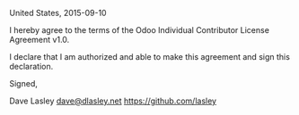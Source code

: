 United States, 2015-09-10

I hereby agree to the terms of the Odoo Individual Contributor License
Agreement v1.0.

I declare that I am authorized and able to make this agreement and sign this
declaration.

Signed,

Dave Lasley dave@dlasley.net https://github.com/lasley
